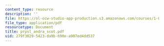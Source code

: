 ```yaml
---
content_type: resource
description: ''
file: https://ol-ocw-studio-app-production.s3.amazonaws.com/courses/1-054-mechanics-and-design-of-concrete-structures-spring-2004/279f30295423da9b690ea907ed4dd537_prpsl_andra_scot.pdf
file_type: application/pdf
resourcetype: Document
title: prpsl_andra_scot.pdf
uid: 279f3029-5423-da9b-690e-a907ed4dd537
---
```

